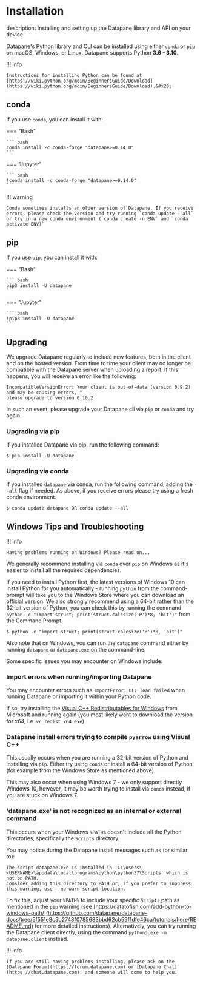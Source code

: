 # Installation

description: Installing and setting up the Datapane library and API on your device

Datapane's Python library and CLI can be installed using either `conda` or `pip` on macOS, Windows, or Linux. Datapane supports Python **3.6 - 3.10**.

!!! info

    Instructions for installing Python can be found at [https://wiki.python.org/moin/BeginnersGuide/Download](https://wiki.python.org/moin/BeginnersGuide/Download).&#x20;

## conda

If you use `conda`, you can install it with:

=== "Bash"

    ``` bash
    conda install -c conda-forge "datapane>=0.14.0"
    ```

=== "Jupyter"

    ``` bash
    !conda install -c conda-forge "datapane>=0.14.0"
    ```

!!! warning

    Conda sometimes installs an older version of Datapane. If you receive errors, please check the version and try running `conda update --all` or try in a new conda environment (`conda create -n ENV` and `conda activate ENV)`

## pip

If you use `pip`, you can install it with:

=== "Bash"

    ``` bash
    pip3 install -U datapane
    ```

=== "Jupyter"

    ``` bash
    !pip3 install -U datapane
    ```

## Upgrading

We upgrade Datapane regularly to include new features, both in the client and on the hosted version. From time to time your client may no longer be compatible with the Datapane server when uploading a report. If this happens, you will receive an error like the following:&#x20;

```
IncompatibleVersionError: Your client is out-of-date (version 0.9.2) and may be causing errors, "
please upgrade to version 0.10.2
```

In such an event, please upgrade your Datapane cli via `pip` or `conda` and try again.

### Upgrading via pip

If you installed Datapane via pip, run the following command:

```
$ pip install -U datapane
```

### Upgrading via conda

If you installed `datapane` via conda, run the following command, adding the `--all` flag if needed. As above, if you receive errors please try using a fresh conda environment.

```
$ conda update datapane OR conda update --all
```

## Windows Tips and Troubleshooting

!!! info

    Having problems running on Windows? Please read on...

We generally recommend installing via `conda` over `pip` on Windows as it's easier to install all the required dependencies.

If you need to install Python first, the latest versions of Windows 10 can install Python for you automatically - running `python` from the command-prompt will take you to the Windows Store where you can download an [official version](https://docs.python.org/3/using/windows.html#the-microsoft-store-package). We also strongly recommend using a 64-bit rather than the 32-bit version of Python, you can check this by running the command `python -c "import struct; print(struct.calcsize('P')*8, 'bit')"` from the Command Prompt.

```
$ python -c "import struct; print(struct.calcsize('P')*8, 'bit')"
```

Also note that on Windows, you can run the `datapane` command either by running `datapane` or `datapane.exe` on the command-line.

Some specific issues you may encounter on Windows include:

### Import errors when running/importing Datapane

You may encounter errors such as `ImportError: DLL load failed` when running Datapane or importing it within your Python code.

If so, try installing the [Visual C++ Redistributables for Windows](https://support.microsoft.com/en-us/help/2977003/the-latest-supported-visual-c-downloads) from Microsoft and running again (you most likely want to download the version for x64, i.e. `vc_redist.x64.exe`)

### Datapane install errors trying to compile `pyarrow` using Visual C++

This usually occurs when you are running a 32-bit version of Python and installing via `pip`. Either try using `conda` or install a 64-bit version of Python (for example from the Windows Store as mentioned above).

This may also occur when using Windows 7 - we only support directly Windows 10, however, it may be worth trying to install via `conda` instead, if you are stuck on Windows 7.

### 'datapane.exe' is not recognized as an internal or external command

This occurs when your Windows `%PATH%` doesn't include all the Python directories, specifically the `Scripts` directory.

You may notice during the Datapane install messages such as (or similar to):

```
The script datapane.exe is installed in 'C:\users\<USERNAME>\appdata\local\programs\python\python37\Scripts' which is not on PATH.
Consider adding this directory to PATH or, if you prefer to suppress this warning, use --no-warn-script-location.
```

To fix this, adjust your `%PATH%` to include your specific `Scripts` path as mentioned in the `pip` warning (see [https://datatofish.com/add-python-to-windows-path/](https://github.com/datapane/datapane-docs/tree/5f551e8c5b2748f0785683bbd62cb59f1dfe46ca/tutorials/here/README.md) for more detailed instructions). Alternatively, you can try running the Datapane client directly, using the command `python3.exe -m datapane.client` instead.

!!! info

    If you are still having problems installing, please ask on the [Datapane Forum](https://forum.datapane.com) or [Datapane Chat](https://chat.datapane.com), and someone will come to help you.
